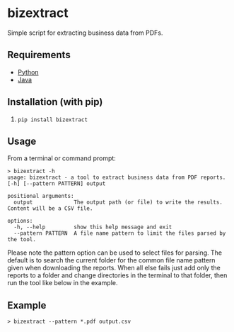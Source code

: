 bizextract
==========
Simple script for extracting business data from PDFs.

Requirements
------------
* [Python](https://www.python.org/)
* [Java](https://aws.amazon.com/corretto/)

Installation (with pip)
-----------------------
1. `pip install bizextract`

Usage
-----
From a terminal or command prompt:
```shell
> bizextract -h
usage: bizextract - a tool to extract business data from PDF reports. [-h] [--pattern PATTERN] output

positional arguments:
  output             The output path (or file) to write the results. Content will be a CSV file.

options:
  -h, --help         show this help message and exit
  --pattern PATTERN  A file name pattern to limit the files parsed by the tool.
```

Please note the pattern option can be used to select files for parsing. The default is to search the current folder for
the common file name pattern given when downloading the reports. When all else fails just add only the reports to a folder
and change directories in the terminal to that folder, then run the tool like below in the example.

Example
------
```shell
> bizextract --pattern *.pdf output.csv
```